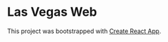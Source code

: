 # Las Vegas Web

This project was bootstrapped with [Create React App](https://github.com/facebookincubator/create-react-app).

